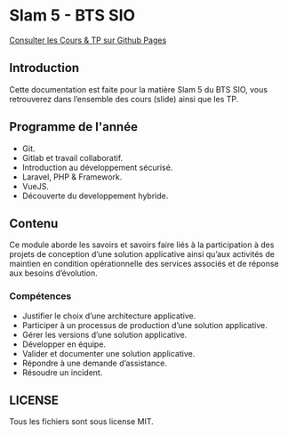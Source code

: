 # Slam 5 - BTS SIO

[Consulter les Cours & TP sur Github Pages](https://c4software.github.io/bts-sio/)

## Introduction

Cette documentation est faite pour la matière Slam 5 du BTS SIO, vous retrouverez dans l’ensemble des cours (slide) ainsi que les TP.

## Programme de l'année

- Git.
- Gitlab et travail collaboratif.
- Introduction au développement sécurisé.
- Laravel, PHP & Framework.
- VueJS.
- Découverte du developpement hybride.

## Contenu

Ce module aborde les savoirs et savoirs faire liés à la participation à des projets de conception d’une
solution applicative ainsi qu’aux activités de maintien en condition opérationnelle des services associés
et de réponse aux besoins d’évolution.

### Compétences

- Justifier le choix d’une architecture applicative.
- Participer à un processus de production d’une solution applicative.
- Gérer les versions d’une solution applicative.
- Développer en équipe.
- Valider et documenter une solution applicative.
- Répondre à une demande d’assistance.
- Résoudre un incident.

## LICENSE

Tous les fichiers sont sous license MIT.
